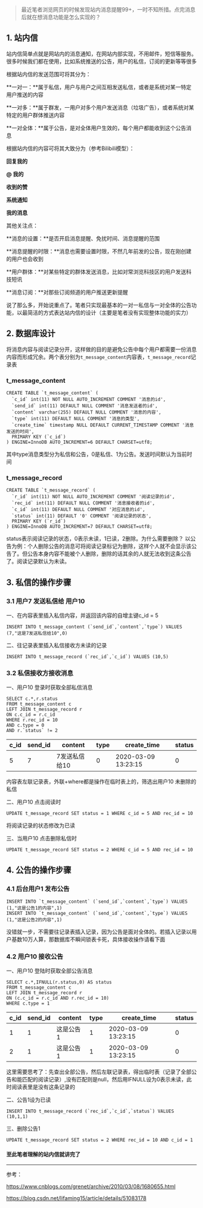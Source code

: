 > 最近笔者浏览网页的时候发现站内消息提醒99+，一时不知所措。点完消息后就在想消息功能是怎么实现的？





## 1. 站内信

站内信简单点就是网站内的消息通知，在网站内部实现，不用邮件，短信等服务。很多时候我们都在使用，比如系统推送的公告，用户的私信，订阅的更新等等很多



根据站内信的发送范围可将其分为：

**一对一：**属于私信，用户与用户之间互相发送私信，或者是系统对某一特定用户推送的内容

**一对多：**属于群发，一用户对多个用户发送消息（垃圾广告），或者系统对某特定的用户群体推送内容

**一对全体：**属于公告，是对全体用户生效的，每个用户都能收到这个公告消息



根据站内信的内容可将其大致分为（参考Bilibili模型）：

**回复我的**

**@ 我的**

**收到的赞**

**系统通知**

**我的消息**



其他关注点：

**消息的设置：**是否开启消息提醒、免扰时间、消息提醒的范围

**消息提醒的时限：**消息也需要设置时限，不然几年前发的公告，现在刚创建的用户也会收到

**用户群体：**对某些特定的群体发送消息，比如对常浏览科技区的用户发送科技短讯

**消息订阅：**对那些订阅频道的用户推送更新提醒





说了那么多，开始说重点了。笔者只实现最基本的一对一私信与一对全体的公告功能，以最简洁的方式表达站内信的设计（主要是笔者没有实现整体功能的实力）











## 2. 数据库设计

将消息内容与阅读记录分开，这样做的目的是避免公告中每个用户都需要一份消息内容而形成冗余。两个表分别为`t_message_content`内容表，`t_message_record`记录表



### t_message_content

```mysql
CREATE TABLE `t_message_content` (
  `c_id` int(11) NOT NULL AUTO_INCREMENT COMMENT '消息的id',
  `send_id` int(11) DEFAULT NULL COMMENT '消息发送者的id',
  `content` varchar(255) DEFAULT NULL COMMENT '消息的内容',
  `type` int(11) DEFAULT NULL COMMENT '消息的类型',
  `create_time` timestamp NULL DEFAULT CURRENT_TIMESTAMP COMMENT '消息发送的时间',
  PRIMARY KEY (`c_id`)
) ENGINE=InnoDB AUTO_INCREMENT=6 DEFAULT CHARSET=utf8;
```

其中type消息类型分为私信和公告，0是私信、1为公告。发送时间默认为当前时间



### t_message_record

```mysql
CREATE TABLE `t_message_record` (
  `r_id` int(11) NOT NULL AUTO_INCREMENT COMMENT '阅读记录的id',
  `rec_id` int(11) DEFAULT NULL COMMENT '消息接收者的id',
  `c_id` int(11) DEFAULT NULL COMMENT '对应消息的id',
  `status` int(11) DEFAULT '0' COMMENT '阅读记录的状态',
  PRIMARY KEY (`r_id`)
) ENGINE=InnoDB AUTO_INCREMENT=7 DEFAULT CHARSET=utf8;
```

status表示阅读记录的状态，0表示未读，1已读，2删除。为什么需要删除？ 以公告为例：个人删除公告的消息可将阅读记录标记为删除，这样个人就不会显示该公告了。但公告本身内容不能被个人删除，删除的话其余的人就无法收到这条公告了。阅读记录默认为未读。









## 3. 私信的操作步骤



### 3.1 用户7 发送私信给 用户10

一、在内容表里插入私信内容，并返回该内容的自增主键c_id = 5

```mysql
INSERT INTO t_message_content (`send_id`,`content`,`type`) VALUES (7,"这是7发送私信给10",0)
```

二、往记录表里插入私信接收方未读的记录

```mysql
INSERT INTO t_message_record (`rec_id`,`c_id`) VALUES (10,5)
```





### 3.2 私信接收方接收消息

一、用户10 登录时获取全部私信消息

```mysql
SELECT c.*,r.status 
FROM t_message_content c 
LEFT JOIN t_message_record r 
ON c.c_id = r.c_id 
WHERE r.rec_id = 10 
AND c.type = 0 
AND r.`status` != 2
```

| c_id | send_id | content       | type | create_time         | status |
| ---- | ------- | ------------- | ---- | ------------------- | ------ |
| 5    | 7       | 7发送私信给10 | 0    | 2020-03-09 13:23:15 | 0      |

内容表左联记录表，外联+where都是操作在临时表上的，筛选出用户10 未删除的私信



二、用户10 点击阅读时

```mysql
UPDATE t_message_record SET status = 1 WHERE c_id = 5 AND rec_id = 10
```

将阅读记录的状态修改为已读



三、当用户10 点击删除私信时

```mysql
UPDATE t_message_record SET status = 2 WHERE c_id = 5 AND rec_id = 10
```











## 4. 公告的操作步骤



### 4.1 后台用户1 发布公告

```mysql
INSERT INTO `t_message_content` (`send_id`,`content`,`type`) VALUES (1,"这是公告1的内容",1)
INSERT INTO `t_message_content` (`send_id`,`content`,`type`) VALUES (1,"这是公告2的内容",1)
```

没错就一步，不需要往记录表插入记录，因为公告是面对全体的。若插入记录以用户基数10万人算，那数据库不瞬间锁表卡死，具体接收操作请看下面



### 4.2 用户10 接收公告

一、用户10 登陆时获取全部公告消息

```mysql
SELECT c.*,IFNULL(r.status,0) AS status 
FROM t_message_content c 
LEFT JOIN t_message_record r 
ON (c.c_id = r.c_id AND r.rec_id = 10) 
WHERE c.type = 1
```

| c_id | send_id | content   | type | create_time         | status |
| ---- | ------- | --------- | ---- | ------------------- | ------ |
| 1    | 1       | 这是公告1 | 1    | 2020-03-09 13:23:15 | 0      |
| 2    | 1       | 这是公告1 | 1    | 2020-03-09 13:23:15 | 0      |

这里需要思考了：先查出全部公告，然后左联记录表，得出临时表（记录了全部公告和能匹配的阅读记录）,没有匹配则是null，然后用IFNULL设为0表示未读，此时阅读表里是没有这条记录的







二、公告1设为已读

```mysql
INSERT INTO t_message_record (`rec_id`,`c_id`,`status`) VALUES (10,1,1)
```



三、删除公告1

```mysql
UPDATE t_message_record SET status = 2 WHERE rec_id = 10 AND c_id = 1
```











#### 至此笔者理解的站内信就讲完了





****

参考：

<https://www.cnblogs.com/grenet/archive/2010/03/08/1680655.html>

<https://blog.csdn.net/lifaming15/article/details/51083178>








